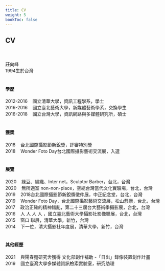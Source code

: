 ```yaml
---
title: CV
weight: 5
bookToc: false
---
```

## **CV**
&NewLine;  
&NewLine;  
莊向峰  
1994生於台灣
&NewLine;  
&NewLine;  
&NewLine;  
#### 學歷  
2012-2016&nbsp;&nbsp;&nbsp;&nbsp;國立清華大學，資訊工程學系，學士  
2016-2016&nbsp;&nbsp;&nbsp;&nbsp;國立臺北藝術大學，新媒體藝術學系，交換學生  
2016-2018&nbsp;&nbsp;&nbsp;&nbsp;國立台灣大學，資訊網路與多媒體研究所，碩士  
&NewLine;  
&NewLine;  
#### 獲獎  
2018&nbsp;&nbsp;&nbsp;&nbsp;台北國際攝影節新銳獎，評審特別獎  
2018&nbsp;&nbsp;&nbsp;&nbsp;Wonder Foto Day台北國際攝影藝術交流展，入選  
&NewLine;  
&NewLine;  
#### 展覽  
2020&nbsp;&nbsp;&nbsp;&nbsp;綠豆、編織、Inter net，Sculptor Barber，台北，台灣  
2020&nbsp;&nbsp;&nbsp;&nbsp;無所適室 non-non-place，空總台灣當代文化實驗場，台北，台灣  
2019&nbsp;&nbsp;&nbsp;&nbsp;2018台北國際攝影節新銳獎徵件展，中正紀念堂，台北，台灣  
2019&nbsp;&nbsp;&nbsp;&nbsp;Wonder Foto Day，台北國際攝影藝術交流展，松山菸廠，台北，台灣  
2017&nbsp;&nbsp;&nbsp;&nbsp;政治正確的精神錯亂，第二十三屆台大藝術季攝影展，台北，台灣  
2016&nbsp;&nbsp;&nbsp;&nbsp;人 人 人 人 ，國立臺北藝術大學攝影社影像聯展，台北，台灣  
2015&nbsp;&nbsp;&nbsp;&nbsp;窗口 聯展，清華大學，新竹，台灣  
2014&nbsp;&nbsp;&nbsp;&nbsp;下一位，清大攝影社年度展，清華大學，新竹，台灣  
&NewLine;  
&NewLine;  
#### 其他經歷  
2021&nbsp;&nbsp;&nbsp;&nbsp;與陽春麵研究舍獲得 文化部創作補助 -「日出」錄像裝置創作計畫  
2019&nbsp;&nbsp;&nbsp;&nbsp;國立臺灣大學多媒體資訊檢索實驗室，研究助理